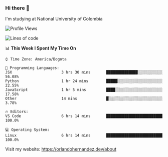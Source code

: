 ### Hi there 👋


<!--**AR4Z/AR4Z** is a ✨ _special_ ✨ repository because its `README.md` (this file) appears on your GitHub profile.

Here are some ideas to get you started:-->
I'm studying at National University of Colombia
<br>


<!--START_SECTION:waka-->
![Profile Views](http://img.shields.io/badge/Profile%20Views-2-blue)

![Lines of code](https://img.shields.io/badge/From%20Hello%20World%20I%27ve%20Written-18.7%20million%20lines%20of%20code-blue)

📊 **This Week I Spent My Time On** 

```text
⌚︎ Time Zone: America/Bogota

💬 Programming Languages: 
JSX                      3 hrs 30 mins       ██████████████░░░░░░░░░░░   56.08% 
Python                   1 hr 24 mins        █████░░░░░░░░░░░░░░░░░░░░   22.55% 
JavaScript               1 hr 5 mins         ████░░░░░░░░░░░░░░░░░░░░░   17.58% 
Other                    14 mins             █░░░░░░░░░░░░░░░░░░░░░░░░   3.78%

🔥 Editors: 
VS Code                  6 hrs 14 mins       █████████████████████████   100.0%

💻 Operating System: 
Linux                    6 hrs 14 mins       █████████████████████████   100.0%

```


<!--END_SECTION:waka-->


Visit my website: https://orlandohernandez.dev/about

